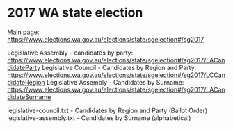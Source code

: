 # 2017 WA state election

Main page: https://www.elections.wa.gov.au/elections/state/sgelection#/sg2017

Legislative Assembly - candidates by party: https://www.elections.wa.gov.au/elections/state/sgelection#/sg2017/LACandidateParty
Legislative Council - Candidates by Region and Party: https://www.elections.wa.gov.au/elections/state/sgelection#/sg2017/LCCandidateRegion
Legislative Assembly - Candidates by Surname: https://www.elections.wa.gov.au/elections/state/sgelection#/sg2017/LACandidateSurname

legislative-council.txt - Candidates by Region and Party (Ballot Order)
legislative-assembly.txt - Candidates by Surname (alphabetical)

